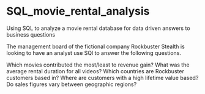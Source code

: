 # SQL_movie_rental_analysis
Using SQL to analyze a movie rental database for data driven answers to business questions

The management board of the fictional company Rockbuster Stealth is looking to have an analyst use SQl to answer the following questions.

Which movies contributed the most/least to revenue gain?
What was the average rental duration for all videos?
Which countries are Rockbuster customers based in?
Where are customers with a high lifetime value based?
Do sales figures vary between geographic regions?
